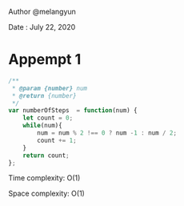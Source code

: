 Author @melangyun

Date : July 22, 2020

# Appempt 1

```javascript
/**
 * @param {number} num
 * @return {number}
 */
var numberOfSteps  = function(num) {
    let count = 0;
    while(num){
        num = num % 2 !== 0 ? num -1 : num / 2;
        count += 1;
    }
    return count;
};
```

Time complexity: O(1)

Space complexity: O(1)